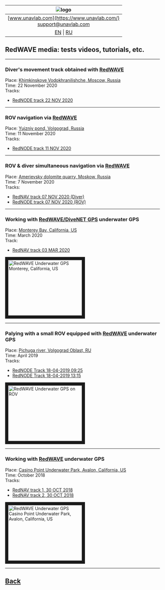 | ![logo](https://ucnl.github.io/documentation/sm_logo.png) |
| :---: |
| [www.unavlab.com](https://www.unavlab.com/) <br/> [support@unavlab.com](mailto:support@unavlab.com) |
| [EN](\documentation\EN\RedWAVE\media.md) \| [RU](\documentation\RU\RedWAVE\media.md) |

## RedWAVE media: tests videos, tutorials, etc.

______  


### Diver's movement track obtained with [RedWAVE](/documentation/EN/RedWAVE/RedWAVE_DataBrief_en.md)  
Place: [Khimkinskoye Vodokhranilishche, Moscow, Russia](https://goo.gl/maps/T3ipWGqQJ65j9p5w7)  
Time: 22 November 2020  
Tracks:  
- [RedNODE track 22 NOV 2020](/documentation/rednode_track_22-10-2020-13-39-24.kml)


______  


### ROV navigation via [RedWAVE](/documentation/EN/RedWAVE/RedWAVE_DataBrief_en.md)  
Place: [Yujzniy pond, Volgograd, Russia](https://goo.gl/maps/xjJrX28KmWDdJxLC9)  
Time: 11 November 2020  
Tracks:  
- [RedNODE track 11 NOV 2020](/documentation/UGPSHub_Tracks_14-31-20.kml)


______  


### ROV & diver simultaneous navigation via [RedWAVE](/documentation/EN/RedWAVE/RedWAVE_DataBrief_en.md)  
Place: [Amerievsky dolomite quarry, Moskow, Russia](https://goo.gl/maps/BftxRy1cKA6ZsUUP6)  
Time: 7 November 2020  
Tracks:  
- [RedNAV track 07 NOV 2020 (Diver)](/documentation/7-11-2020_17-30.kml)
- [RedNODE track 07 NOV 2020 (ROV)](/documentation/UGPSHub_Tracks_17-30-59.kml)

______  


### Working with [RedWAVE/DiveNET GPS](/documentation/EN/RedWAVE/RedWAVE_DataBrief_en.md) underwater GPS
Place: [Monterey Bay, California, US](https://goo.gl/maps/SZ3tC49dcVGnequB7)  
Time: March 2020  
Track:  
- [RedNAV track 03 MAR 2020](/documentation/rednav_track_03-03-2020.kml)

<a href="https://youtu.be/_2PoVsB1wEY" 
target="_blank"><img src="http://img.youtube.com/vi/_2PoVsB1wEY/0.jpg" 
alt="RedWAVE Underwater GPS Monterey, California, US" width="240" height="180" border="10" /></a>  

______


### Palying with a small ROV equipped with [RedWAVE](/documentation/EN/RedWAVE/RedWAVE_DataBrief_en.md) underwater GPS
Place: [Pichuga river, Volgograd Oblast, RU](https://goo.gl/maps/Qix3nK84i7inM3FGA)  
Time: April 2019  
Tracks:  
- [RedNODE Track 18-04-2019 09:25](/documentation/rednode_track_18042019_092548.kml)
- [RedNODE Track 18-04-2019 13:15](/documentation/rednode_track_18042019_131504.kml)

<a href="https://youtu.be/xaVfjhPIURc" 
target="_blank"><img src="http://img.youtube.com/vi/xaVfjhPIURc/0.jpg" 
alt="RedWAVE Underwater GPS on ROV" width="240" height="180" border="10" /></a>  

______  


### Working with [RedWAVE](/documentation/EN/RedWAVE/RedWAVE_DataBrief_en.md) underwater GPS
Place: [Casino Point Underwater Park, Avalon, California, US](https://goo.gl/maps/Qv7d9sCtDehMiVtg9)  
Time: October 2018  
Tracks: 
- [RedNAV track 1, 30 OCT 2018](/documentation/rednav_track_30-10-2018_13-40.kml)
- [RedNAV track 2, 30 OCT 2018](/documentation/rednav_track_30-10-2018_21-42.kml)  

<a href="https://youtu.be/nqmbPgxIonM" 
target="_blank"><img src="http://img.youtube.com/vi/nqmbPgxIonM/0.jpg" 
alt="RedWAVE Underwater GPS Casino Point Underwater Park, Avalon, California, US" width="240" height="180" border="10" /></a>  

______  


## [Back](/../../media_videos_en)
